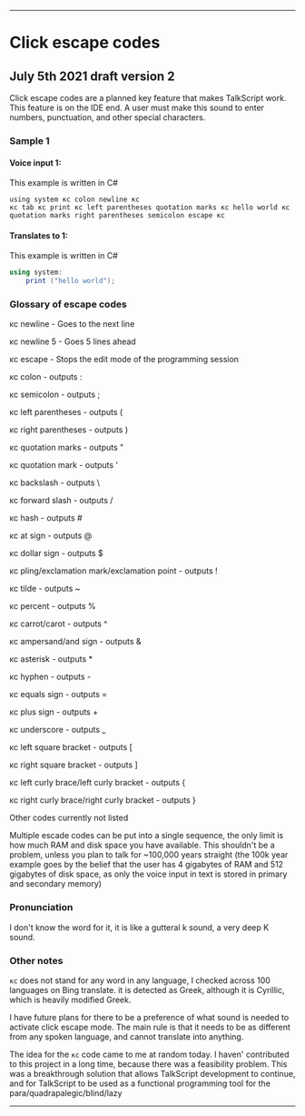
***

# Click escape codes

## July 5th 2021 draft version 2

Click escape codes are a planned key feature that makes TalkScript work. This feature is on the IDE end. A user must make this sound to enter numbers, punctuation, and other special characters.

### Sample 1

#### Voice input 1:

This example is written in C#

```voice_input
using system κс colon newline κс 
κс tab κс print κс left parentheses quotation marks κс hello world κс quotation marks right parentheses semicolon escape κс
```

#### Translates to 1:

This example is written in C#

```csharp
using system:
	print ("hello world");
```

### Glossary of escape codes

κс newline - Goes to the next line

κс newline 5 - Goes 5 lines ahead

κс escape - Stops the edit mode of the programming session

κс colon - outputs :

κс semicolon - outputs ;

κс left parentheses - outputs (

κс right parentheses - outputs )

κс quotation marks - outputs "

κс quotation mark - outputs '

κс backslash - outputs \

κс forward slash - outputs /

κс hash - outputs #

κс at sign - outputs @

κс dollar sign - outputs $

κс pling/exclamation mark/exclamation point - outputs !

κс tilde - outputs ~

κс percent - outputs %

κс carrot/carot - outputs ^

κс ampersand/and sign - outputs &

κс asterisk - outputs *

κс hyphen - outputs -

κс equals sign - outputs =

κс plus sign - outputs +

κс underscore - outputs _

κс left square bracket - outputs [

κс right square bracket - outputs ]

κс left curly brace/left curly bracket - outputs {

κс right curly brace/right curly bracket - outputs }

Other codes currently not listed

Multiple escade codes can be put into a single sequence, the only limit is how much RAM and disk space you have available. This shouldn't be a problem, unless you plan to talk for ~100,000 years straight (the 100k year example goes by the belief that the user has 4 gigabytes of RAM and 512 gigabytes of disk space, as only the voice input in text is stored in primary and secondary memory)

### Pronunciation

I don't know the word for it, it is like a gutteral k sound, a very deep K sound.

### Other notes

`κс` does not stand for any word in any language, I checked across 100 languages on Bing translate. it is detected as Greek, although it is Cyrillic, which is heavily modified Greek.

I have future plans for there to be a preference of what sound is needed to activate click escape mode. The main rule is that it needs to be as different from any spoken language, and cannot translate into anything.

The idea for the `κс` code came to me at random today. I haven' contributed to this project in a long time, because there was a feasibility problem. This was a breakthrough solution that allows TalkScript development to continue, and for TalkScript to be used as a functional programming tool for the para/quadrapalegic/blind/lazy

***
